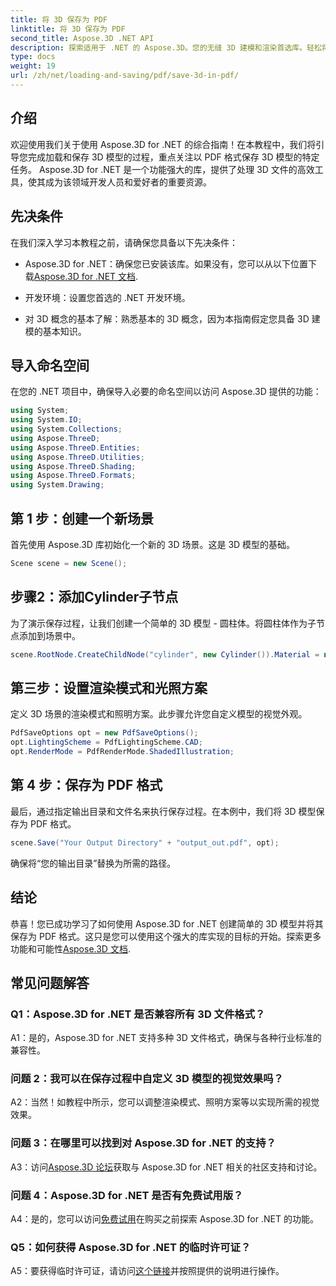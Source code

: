 ```yaml
---
title: 将 3D 保存为 PDF
linktitle: 将 3D 保存为 PDF
second_title: Aspose.3D .NET API
description: 探索适用于 .NET 的 Aspose.3D。您的无缝 3D 建模和渲染首选库。轻松将 3D 模型保存为 PDF 格式。
type: docs
weight: 19
url: /zh/net/loading-and-saving/pdf/save-3d-in-pdf/
---
```

## 介绍

欢迎使用我们关于使用 Aspose.3D for .NET 的综合指南！在本教程中，我们将引导您完成加载和保存 3D 模型的过程，重点关注以 PDF 格式保存 3D 模型的特定任务。 Aspose.3D for .NET 是一个功能强大的库，提供了处理 3D 文件的高效工具，使其成为该领域开发人员和爱好者的重要资源。

## 先决条件

在我们深入学习本教程之前，请确保您具备以下先决条件：

-  Aspose.3D for .NET：确保您已安装该库。如果没有，您可以从以下位置下载[Aspose.3D for .NET 文档](https://reference.aspose.com/3d/net/).

- 开发环境：设置您首选的 .NET 开发环境。

- 对 3D 概念的基本了解：熟悉基本的 3D 概念，因为本指南假定您具备 3D 建模的基本知识。

## 导入命名空间

在您的 .NET 项目中，确保导入必要的命名空间以访问 Aspose.3D 提供的功能：

```csharp
using System;
using System.IO;
using System.Collections;
using Aspose.ThreeD;
using Aspose.ThreeD.Entities;
using Aspose.ThreeD.Utilities;
using Aspose.ThreeD.Shading;
using Aspose.ThreeD.Formats;
using System.Drawing;
```

## 第 1 步：创建一个新场景

首先使用 Aspose.3D 库初始化一个新的 3D 场景。这是 3D 模型的基础。

```csharp
Scene scene = new Scene();
```

## 步骤2：添加Cylinder子节点

为了演示保存过程，让我们创建一个简单的 3D 模型 - 圆柱体。将圆柱体作为子节点添加到场景中。

```csharp
scene.RootNode.CreateChildNode("cylinder", new Cylinder()).Material = new PhongMaterial() { DiffuseColor = new Vector3(Color.DarkCyan) };
```

## 第三步：设置渲染模式和光照方案

定义 3D 场景的渲染模式和照明方案。此步骤允许您自定义模型的视觉外观。

```csharp
PdfSaveOptions opt = new PdfSaveOptions();
opt.LightingScheme = PdfLightingScheme.CAD;
opt.RenderMode = PdfRenderMode.ShadedIllustration;
```

## 第 4 步：保存为 PDF 格式

最后，通过指定输出目录和文件名来执行保存过程。在本例中，我们将 3D 模型保存为 PDF 格式。

```csharp
scene.Save("Your Output Directory" + "output_out.pdf", opt);
```

确保将“您的输出目录”替换为所需的路径。

## 结论

恭喜！您已成功学习了如何使用 Aspose.3D for .NET 创建简单的 3D 模型并将其保存为 PDF 格式。这只是您可以使用这个强大的库实现的目标的开始。探索更多功能和可能性[Aspose.3D 文档](https://reference.aspose.com/3d/net/).

## 常见问题解答

### Q1：Aspose.3D for .NET 是否兼容所有 3D 文件格式？

A1：是的，Aspose.3D for .NET 支持多种 3D 文件格式，确保与各种行业标准的兼容性。

### 问题 2：我可以在保存过程中自定义 3D 模型的视觉效果吗？

A2：当然！如教程中所示，您可以调整渲染模式、照明方案等以实现所需的视觉效果。

### 问题 3：在哪里可以找到对 Aspose.3D for .NET 的支持？

 A3：访问[Aspose.3D 论坛](https://forum.aspose.com/c/3d/18)获取与 Aspose.3D for .NET 相关的社区支持和讨论。

### 问题 4：Aspose.3D for .NET 是否有免费试用版？

 A4：是的，您可以访问[免费试用](https://releases.aspose.com/)在购买之前探索 Aspose.3D for .NET 的功能。

### Q5：如何获得 Aspose.3D for .NET 的临时许可证？

 A5：要获得临时许可证，请访问[这个链接](https://purchase.aspose.com/temporary-license/)并按照提供的说明进行操作。